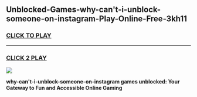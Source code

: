 
## Unblocked-Games-why-can't-i-unblock-someone-on-instagram-Play-Online-Free-3kh11
<h3>
<a href="https://premium76.site?title=why-can't-i-unblock-someone-on-instagram&ref=26A">CLICK TO PLAY</a></h3>
<hr>

<h3>
<a href="https://premium76.site?title=why-can't-i-unblock-someone-on-instagram&ref=26A">CLICK 2 PLAY</a>
  
</h3>

<a href="https://premium76.site?title=why-can't-i-unblock-someone-on-instagram&ref=26A"><img src="https://clearcache.store/games.png"></a>


**why-can't-i-unblock-someone-on-instagram games unblocked: Your Gateway to Fun and Accessible Online Gaming**
